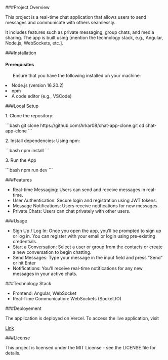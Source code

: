 ###Project Overview

<p>This project is a real-time chat application that allows users to send messages and communicate with others seamlessly.</p>
<p>It includes features such as private messaging, group chats, and media sharing. The app is built using [mention the technology stack, e.g., Angular, Node.js, WebSockets, etc.].</p>

###Installation
<h4>Prerequisites</h4>
<ul>Ensure that you have the following installed on your machine:</ul>
<li>Node.js (version 16.20.2)</li>
<li>npm</li>
<li>A code editor (e.g., VSCode)</li>

###Local Setup
<p> 1. Clone the repository:</p>
```bash
    git clone https://github.com/Arkar08/chat-app-clone.git
    cd chat-app-clone
```
<p> 2. Install dependencies: Using npm:</p>
```bash
    npm install
```
<p> 3. Run the App</p>
```bash
    npm run dev
```

###Features
<ul>
  <li>Real-time Messaging: Users can send and receive messages in real-time.</li>
  <li>User Authentication: Secure login and registration using JWT tokens.</li>
  <li>Message Notifications: Users receive notifications for new messages.</li>
  <li>Private Chats: Users can chat privately with other users.</li>
</ul>

###Usage
<ul>
  <li>Sign Up / Log In: Once you open the app, you’ll be prompted to sign up or log in. You can register with your email or login using pre-existing credentials.    </li>
  <li>Start a Conversation: Select a user or group from the contacts or create a new conversation to begin chatting.</li>
  <li>Send Messages: Type your message in the input field and press "Send" or hit Enter</li>
  <li>Notifications: You'll receive real-time notifications for any new messages in your active chats.</li>
</ul>

###Technology Stack
<ul>
  <li>Frontend: Angular, WebSocket</li>
  <li>Real-Time Communication: WebSockets (Socket.IO)</li>
</ul>

###Deployement
<p>The application is deployed on Vercel. To access the live application, visit</p>
<a href="https://chat-app-clone-three.vercel.app/auth/login">Link</a>

###License
<p>This project is licensed under the MIT License - see the LICENSE file for details.</p>
